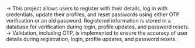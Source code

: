 -> This project allows users to register with their details, log in with credentials, update their profiles, and reset passwords using either OTP verification or an old password. Registered information is stored in a database for verification during login, profile updates, and password resets.        
-> Validation, including OTP, is implemented to ensure the accuracy of user details during registration, login, profile updates, and password resets.
